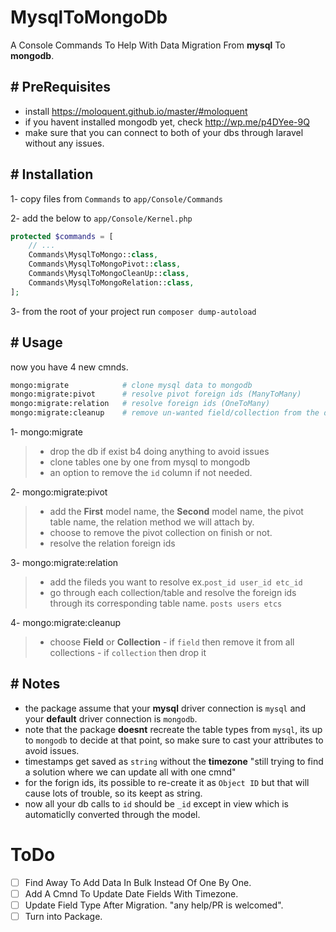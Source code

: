 # MysqlToMongoDb
A Console Commands To Help With Data Migration From **mysql** To **mongodb**.

## # PreRequisites
- install https://moloquent.github.io/master/#moloquent
- if you havent installed mongodb yet, check http://wp.me/p4DYee-9Q
- make sure that you can connect to both of your dbs through laravel without any issues.

## # Installation
1- copy files from `Commands` to `app/Console/Commands`

2- add the below to `app/Console/Kernel.php`

```php
protected $commands = [
    // ...
    Commands\MysqlToMongo::class,
    Commands\MysqlToMongoPivot::class,
    Commands\MysqlToMongoCleanUp::class,
    Commands\MysqlToMongoRelation::class,
];
```

3- from the root of your project run `composer dump-autoload`

## # Usage
now you have 4 new cmnds.

```bash
mongo:migrate            # clone mysql data to mongodb
mongo:migrate:pivot      # resolve pivot foreign ids (ManyToMany)
mongo:migrate:relation   # resolve foreign ids (OneToMany)
mongo:migrate:cleanup    # remove un-wanted field/collection from the db
```

1- mongo:migrate
>  - drop the db if exist b4 doing anything to avoid issues
>  - clone tables one by one from mysql to mongodb
>  - an option to remove the `id` column if not needed.

2- mongo:migrate:pivot
>  - add the **First** model name, the **Second** model name, the pivot table name, the relation method we will attach by.
>  - choose to remove the pivot collection on finish or not.
>  - resolve the relation foreign ids

3- mongo:migrate:relation
>  - add the fileds you want to resolve ex.`post_id user_id etc_id`
>  - go through each collection/table and resolve the foreign ids through its corresponding table name. `posts users etcs`

4- mongo:migrate:cleanup
>  - choose **Field** or **Collection**
    - if `field` then remove it from all collections
    - if `collection` then drop it

## # Notes
- the package assume that your **mysql** driver connection is `mysql` and your **default** driver connection is `mongodb`.
- note that the package **doesnt** recreate the table types from `mysql`, its up to `mongodb` to decide at that point, so make sure to cast your attributes to avoid issues.
- timestamps get saved as `string` without the **timezone** "still trying to find a solution where we can update all with one cmnd"
- for the forign ids, its possible to re-create it as `Object ID` but that will cause lots of trouble, so its keept as string.
- now all your db calls to `id` should be `_id` except in view which is automaticlly converted through the model.

# ToDo

* [ ] Find Away To Add Data In Bulk Instead Of One By One.
* [ ] Add A Cmnd To Update Date Fields With Timezone.
* [ ] Update Field Type After Migration. "any help/PR is welcomed".
* [ ] Turn into Package.
